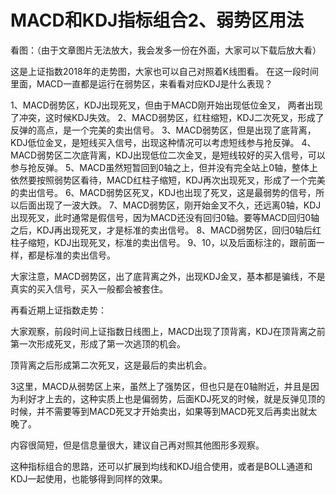 # MACD和KDJ指标组合2、弱势区用法
[MACD和KDJ指标组合2、弱势区用法]: (https://articles.zsxq.com/id_nzotpiwja2vl.html)
[url]: (https://t.zsxq.com/YzNzVBm)

看图：（由于文章图片无法放大，我会发多一份在外面，大家可以下载后放大看）

这是上证指数2018年的走势图，大家也可以自己对照着K线图看。
在这一段时间里面，MACD一直都是运行在弱势区，来看看对应KDJ是什么表现？

1、MACD弱势区，KDJ出现死叉，但由于MACD刚开始出现低位金叉， 两者出现了冲突，这时候KDJ失效。
2、MACD弱势区，红柱缩短，KDJ二次死叉，形成了反弹的高点，是一个完美的卖出信号。
3、MACD弱势区，但是出现了底背离，KDJ低位金叉，是短线买入信号，出现这种情况可以考虑短线参与抢反弹。
4、MACD弱势区二次底背离，KDJ出现低位二次金叉，是短线较好的买入信号，可以参与抢反弹。
5、MACD虽然短暂回到0轴之上，但并没有完全站上0轴，整体上依然要按照弱势区看待，MACD红柱子缩短，KDJ再次出现死叉，形成了一个完美的卖出信号。
6、MACD弱势区死叉，KDJ也出现了死叉，这是最弱势的信号，所以后面出现了一波大跌。
7、MACD弱势区，刚开始金叉不久，还远离0轴，KDJ出现死叉，此时通常是假信号，因为MACD还没有回归0轴。要等MACD回归0轴之后，KDJ再出现死叉，才是标准的卖出信号。
8、MACD弱势区，回归0轴后红柱子缩短，KDJ出现死叉，标准的卖出信号。
9、10，以及后面标注的，跟前面一样，都是标准的卖出信号。

大家注意，MACD弱势区，出了底背离之外，出现KDJ金叉，基本都是骗线，不是真实的买入信号，买入一般都会被套住。


再看近期上证指数走势：

大家观察，前段时间上证指数日线图上，MACD出现了顶背离，KDJ在顶背离之前第一次形成死叉，形成了第一次逃顶的机会。

顶背离之后形成第二次死叉，这是最后的卖出机会。

3这里，MACD从弱势区上来，虽然上了强势区，但也只是在0轴附近，并且是因为利好才上去的，这种实质上也是偏弱势，后面KDJ死叉的时候，就是反弹见顶的时候，并不需要等到MACD死叉才开始卖出，如果等到MACD死叉后再卖出就太晚了。

内容很简短，但是信息量很大，建议自己再对照其他图形多观察。

这种指标组合的思路，还可以扩展到均线和KDJ组合使用，或者是BOLL通道和KDJ一起使用，也能够得到同样的效果。





